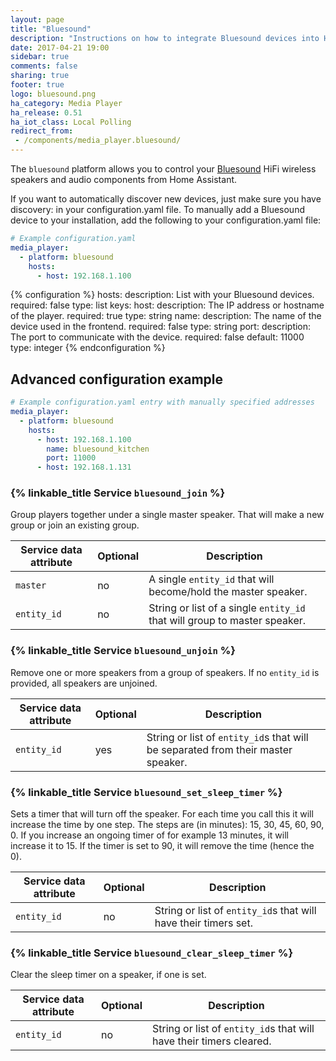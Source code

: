 ```yaml
---
layout: page
title: "Bluesound"
description: "Instructions on how to integrate Bluesound devices into Home Assistant."
date: 2017-04-21 19:00
sidebar: true
comments: false
sharing: true
footer: true
logo: bluesound.png
ha_category: Media Player
ha_release: 0.51
ha_iot_class: Local Polling
redirect_from:
 - /components/media_player.bluesound/
---
```


The `bluesound` platform allows you to control your [Bluesound](http://www.bluesound.com/) HiFi wireless speakers and audio components from Home Assistant.

If you want to automatically discover new devices, just make sure you have discovery: in your configuration.yaml file. To manually add a Bluesound device to your installation, add the following to your configuration.yaml file:


```yaml
# Example configuration.yaml
media_player:
  - platform: bluesound
    hosts:
      - host: 192.168.1.100
```

{% configuration %}
hosts:
  description: List with your Bluesound devices.
  required: false
  type: list
  keys:
    host:
      description: The IP address or hostname of the player.
      required: true
      type: string
    name:
      description: The name of the device used in the frontend.
      required: false
      type: string
    port:
      description: The port to communicate with the device.
      required: false
      default: 11000
      type: integer
{% endconfiguration %}

## Advanced configuration example

```yaml
# Example configuration.yaml entry with manually specified addresses
media_player:
  - platform: bluesound
    hosts:
      - host: 192.168.1.100
        name: bluesound_kitchen
        port: 11000
      - host: 192.168.1.131
```

### {% linkable_title Service `bluesound_join` %}

Group players together under a single master speaker. That will make a new group or join an existing group.

| Service data attribute | Optional | Description |
| ---------------------- | -------- | ----------- |
| `master` | no | A single `entity_id` that will become/hold the master speaker.
| `entity_id` | no | String or list of a single `entity_id` that will group to master speaker.

### {% linkable_title Service `bluesound_unjoin` %}

Remove one or more speakers from a group of speakers. If no `entity_id` is provided, all speakers are unjoined.

| Service data attribute | Optional | Description |
| ---------------------- | -------- | ----------- |
| `entity_id` | yes | String or list of `entity_id`s that will be separated from their master speaker.

### {% linkable_title Service `bluesound_set_sleep_timer` %}

Sets a timer that will turn off the speaker. For each time you call this it will increase the time by one step. The steps are (in minutes): 15, 30, 45, 60, 90, 0.
If you increase an ongoing timer of for example 13 minutes, it will increase it to 15. If the timer is set to 90, it will remove the time (hence the 0).

| Service data attribute | Optional | Description |
| ---------------------- | -------- | ----------- |
| `entity_id` | no | String or list of `entity_id`s that will have their timers set.

### {% linkable_title Service `bluesound_clear_sleep_timer` %}

Clear the sleep timer on a speaker, if one is set.

| Service data attribute | Optional | Description |
| ---------------------- | -------- | ----------- |
| `entity_id` | no | String or list of `entity_id`s that will have their timers cleared.
